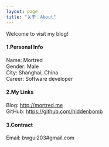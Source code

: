 ```yaml
---
layout: page
title: "关于：About"
---
```

Welcome to visit my blog!

#### 1.Personal Info
Name: Mortred  
Gender: Male  
City: Shanghai, China  
Career: Software developer  

#### 2.My Links
Blog: <http://mortred.me>  
GitHub: <https://github.com/hiddenbomb>    


#### 3.Contract
Email: bwgui203#gmail.com  
